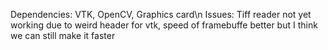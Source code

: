 Dependencies: VTK, OpenCV, Graphics card\n
Issues: Tiff reader not yet working due to weird header for vtk, speed of framebuffe better but I think we can still make it faster

